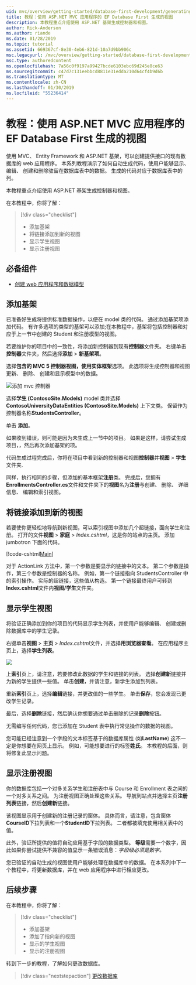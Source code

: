 ```yaml
---
uid: mvc/overview/getting-started/database-first-development/generating-views
title: 教程：使用 ASP.NET MVC 应用程序的 EF Database First 生成的视图
description: 本教程重点介绍使用 ASP.NET 基架生成控制器和视图。
author: Rick-Anderson
ms.author: riande
ms.date: 01/28/2019
ms.topic: tutorial
ms.assetid: 669367cf-8e30-4eb6-821d-10a7d9bb906c
msc.legacyurl: /mvc/overview/getting-started/database-first-development/generating-views
msc.type: authoredcontent
ms.openlocfilehash: 7a56c0f9197a99427bcde6103ebc69d245e8ce63
ms.sourcegitcommit: c47d7c131eebbcd8811e31edda210d64cf4b9d6b
ms.translationtype: MT
ms.contentlocale: zh-CN
ms.lasthandoff: 01/30/2019
ms.locfileid: "55236414"
---
```

# <a name="tutorial-generate-views-for-ef-database-first-with-aspnet-mvc-app"></a>教程：使用 ASP.NET MVC 应用程序的 EF Database First 生成的视图

使用 MVC、 Entity Framework 和 ASP.NET 基架，可以创建提供接口的现有数据库的 web 应用程序。 本系列教程演示了如何自动生成代码，使用户能够显示、 编辑、 创建和删除驻留在数据库表中的数据。 生成的代码对应于数据库表中的列。

本教程重点介绍使用 ASP.NET 基架生成控制器和视图。

在本教程中，你将了解：

> [!div class="checklist"]
> * 添加基架
> * 将链接添加到新的视图
> * 显示学生视图
> * 显示注册视图

## <a name="prerequisite"></a>必备组件

* [创建 web 应用程序和数据模型](creating-the-web-application.md)

## <a name="add-scaffold"></a>添加基架

已准备好生成将提供标准数据操作，以便在 model 类的代码。 通过添加基架项添加代码。 有许多选项的类型的基架可以添加;在本教程中，基架将包括控制器和对应于上一节中创建的 Student 和注册模型的视图。

若要维护你的项目中的一致性，将添加新控制器到现有**控制器**文件夹。 右键单击**控制器**文件夹，然后选择**添加** > **新基架项**。

选择**包含的 MVC 5 控制器视图，使用实体框架**选项。 此选项将生成控制器和视图更新、 删除、 创建和显示模型中的数据。

![添加 mvc 控制器](generating-views/_static/image2.png)

选择**学生 (ContosoSite.Models)** model 类并选择**ContosoUniversityDataEntities (ContosoSite.Models)** 上下文类。 保留作为控制器名称**StudentsController**。

单击 **添加**。

如果收到错误，则可能是因为未生成上一节中的项目。 如果是这样，请尝试生成项目，，然后再次添加基架的项。

代码生成过程完成后，你将在项目中看到新的控制器和视图**控制器**并**视图** > **学生**文件夹.


同样，执行相同的步骤，但添加的基本框架**注册**类。 完成后，您拥有**EnrollmentsController.cs**文件和文件夹下的**视图**名为**注册**与创建、 删除、 详细信息、 编辑和索引视图。

## <a name="add-links-to-new-views"></a>将链接添加到新的视图

若要使你更轻松地导航到新视图，可以索引视图中添加几个超链接，面向学生和注册。 打开的文件**视图** > **家庭** > *Index.cshtml*，这是你的站点的主页。 添加 jumbotron 下面的代码。

[!code-cshtml[Main](generating-views/samples/sample1.cshtml)]

对于 ActionLink 方法中，第一个参数是要显示的链接中的文本。 第二个参数是操作，第三个参数是控制器的名称。 例如，第一个链接指向 StudentsController 中的索引操作。 实际的超链接，这些值从构造。 第一个链接最终用户可转到**Index.cshtml**文件内**视图/学生**文件夹。

## <a name="display-student-views"></a>显示学生视图

将验证正确添加到你的项目的代码显示学生列表，并使用户能够编辑、 创建或删除数据库中的学生记录。

右键单击**视图** > **主页** > *Index.cshtml*文件，并选择**用浏览器查看**。 在应用程序主页上，选择**学生列表**。

![](generating-views/_static/image6.png)

上**索引**页上，请注意，若要修改此数据的学生和链接的列表。 选择**创建新**链接并为新的学生提供一些值。 单击**创建**，并请注意，新学生添加到列表。

重新**索引**页上，选择**编辑**链接，并更改值的一些学生。 单击**保存**，您会发现已更改学生记录。

最后，选择**删除**链接，然后确认你想要通过单击删除的记录**删除**按钮。

无需编写任何代码，您已添加在 Student 表中执行常见操作的数据的视图。

您可能已经注意到一个字段的文本标签基于的数据库属性 (如**LastName**) 这不一定是你想要在网页上显示。 例如，可能想要进行的标签**姓氏**。 本教程的后面，则将修复此显示问题。

## <a name="display-enrollment-views"></a>显示注册视图

你的数据库包括一个对多关系学生和注册表中与 Course 和 Enrollment 表之间的一个对多关系之间。 为注册视图正确处理这些关系。 导航到站点并选择主页**注册列表**链接，然后**创建新**链接。

该视图显示用于创建新的注册记录的窗体。 具体而言，请注意，包含窗体**CourseID**下拉列表和一个**StudentID**下拉列表。 二者都被填充使用相关表中的值。

此外，验证所提供的值将自动应用基于字段的数据类型。 **等级**需要一个数字，因此如果你尝试提供不兼容的值显示一条错误消息：*字段级必须是数字。*

您已验证的自动生成的视图使用户能够处理在数据库中的数据。 在本系列中下一个教程中，将更新数据库，并在 web 应用程序中进行相应更改。

## <a name="next-steps"></a>后续步骤

在本教程中，你将了解：

> [!div class="checklist"]
> * 添加基架
> * 添加了指向新的视图
> * 显示的学生视图
> * 显示的注册视图

转到下一步的教程，了解如何更改数据库。
> [!div class="nextstepaction"]
> [更改数据库](changing-the-database.md)